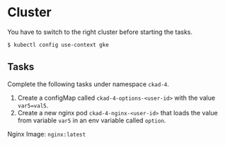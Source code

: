 # Cluster

You have to switch to the right cluster before starting the tasks.

```bash
$ kubectl config use-context gke
```

## Tasks

Complete the following tasks under namespace `ckad-4`.

1. Create a configMap called `ckad-4-options-<user-id>` with the value `var5=val5`. 
2. Create a new nginx pod `ckad-4-nginx-<user-id>` that loads the value from variable `var5` in an env variable called `option`.

Nginx Image: `nginx:latest`
